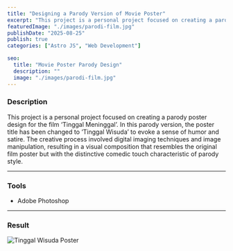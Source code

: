 ```yaml
---
title: "Designing a Parody Version of Movie Poster"
excerpt: "This project is a personal project focused on creating a parody poster design for the film ..."
featuredImage: "./images/parodi-film.jpg"
publishDate: "2025-08-25"
publish: true
categories: ["Astro JS", "Web Development"]

seo:
  title: "Movie Poster Parody Design"
  description: ""
  image: "./images/parodi-film.jpg"
---
```


### Description
This project is a personal project focused on creating a parody poster design for the film ‘Tinggal Meninggal’. In this parody version, the poster title has been changed to ‘Tinggal Wisuda’ to evoke a sense of humor and satire. The creative process involved digital imaging techniques and image manipulation, resulting in a visual composition that resembles the original film poster but with the distinctive comedic touch characteristic of parody style.

---

### Tools
- Adobe Photoshop

---

### Result
![Tinggal Wisuda Poster](./images/poster-lulus.jpg)